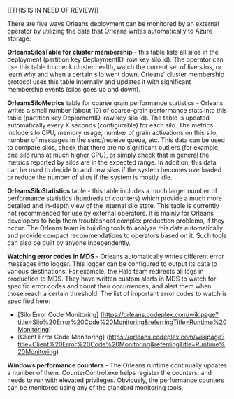 [[THIS IS IN NEED OF REVIEW]]


There are five ways Orleans deployment can be monitored by an external operator by utilizing the data that Orleans writes automatically to Azure storage:

**OrleansSilosTable for cluster membership** - this table lists all silos in the deployment (partition key DeploymentID, row key silo id). The operator can use this table to check cluster health, watch the current set of live silos, or learn why and when a certain silo went down. Orleans' cluster membership protocol uses this table internally and updates it with significant membership events (silos goes up and down). 

**OrleansSiloMetrics** table for coarse grain performance statistics - Orleans writes a small number (about 10) of coarse-grain performance stats into this table (partition key DeplomentID, row key silo id). The table is updated automatically every X seconds (configurable) for each silo. The metrics include silo CPU, memory usage, number of grain activations on this silo, number of messages in the send/receive queue, etc. This data can be used to compare silos, check that there are no significant outliers (for example, one silo runs at much higher CPU), or simply check that in general the metrics reported by silos are in the expected range. In addition, this data can be used to decide to add new silos if the system becomes overloaded or reduce the number of silos if the system is mostly idle.

**OrleansSiloStatistics** table - this table includes a much larger number of performance statistics (hundreds of counters) which provide a much more detailed and in-depth view of the internal silo state. This table is currently not recommended for use by external operators. It is mainly for Orleans developers to help them troubleshoot complex production problems, if they occur. The Orleans team is building tools to analyze this data automatically and provide compact recommendations to operators based on it. Such tools can also be built by anyone independently. 

**Watching error codes in MDS** - Orleans automatically writes different error messages into logger. This logger can be configured to output its data to various destinations. For example, the Halo team redirects all logs in production to MDS. They have written custom alerts in MDS to watch for specific error codes and count their occurrences, and alert them when those reach a certain threshold. The list of important error codes to watch is specified here: 
* [Silo Error Code Monitoring] (https://orleans.codeplex.com/wikipage?title=Silo%20Error%20Code%20Monitoring&referringTitle=Runtime%20Monitoring)
* [Client Error Code Monitoring] (https://orleans.codeplex.com/wikipage?title=Client%20Error%20Code%20Monitoring&referringTitle=Runtime%20Monitoring)

**Windows performance counters** - The Orleans runtime continually updates a number of them. CounterControl.exe helps register the counters, and needs to run with elevated privileges. Obviously, the performance counters can be monitored using any of the standard monitoring tools. 
